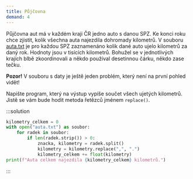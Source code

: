 ```yaml
---
title: Půjčovna
demand: 4
---
```


Půjčovna aut má v každém kraji ČR jedno auto s danou SPZ. Ke konci roku chce zjistit, kolik všechna auta najezdila dohromady kilometrů. V souboru [auta.txt](assets/auta.txt) je pro každou SPZ zaznamenáno kolik dané auto ujelo kilometrů za daný rok. Hodnoty jsou v tisících kilometrů. Bohužel se v jednotlivých krajích blbě zkoordinovali a někdo používal desetinnou čárku, někdo zase tečku.

**Pozor!** V souboru s daty je ještě jeden problém, který není na první pohled vidět!

Napište program, který na výstup vypíše součet všech ujetých kilometrů. Jistě se vám bude hodit metoda řetězců jménem `replace()`.

:::solution
```py
kilometry_celkem = 0
with open("auta.txt") as soubor:
    for radek in soubor:
        if len(radek.strip()) > 0:
            znacka, kilometry = radek.split()
            kilometry = kilometry.replace(",", ".")
            kilometry_celkem += float(kilometry)
print(f"Auta celkem najezdila {kilometry_celkem} kilometrů.")
```
:::
